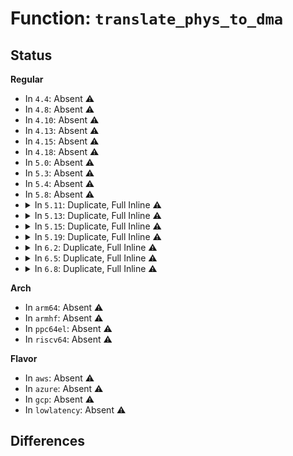# Function: <code>translate_phys_to_dma</code>

## Status
<b>Regular</b>
<ul>
<li>
In <code>4.4</code>: Absent ⚠️
</li>
<li>
In <code>4.8</code>: Absent ⚠️
</li>
<li>
In <code>4.10</code>: Absent ⚠️
</li>
<li>
In <code>4.13</code>: Absent ⚠️
</li>
<li>
In <code>4.15</code>: Absent ⚠️
</li>
<li>
In <code>4.18</code>: Absent ⚠️
</li>
<li>
In <code>5.0</code>: Absent ⚠️
</li>
<li>
In <code>5.3</code>: Absent ⚠️
</li>
<li>
In <code>5.4</code>: Absent ⚠️
</li>
<li>
In <code>5.8</code>: Absent ⚠️
</li>
<li>
<details>
<summary>In <code>5.11</code>: Duplicate, Full Inline ⚠️</summary>

**Collision:** Static Duplication

**Inline:** Full

**Transformation:** False

**Instances:**

```
In kernel/dma/mapping.c (0)
Location: include/linux/dma-direct.h:27
Inline: True
```
```
In kernel/dma/direct.c (ffffffff81139857)
Location: include/linux/dma-direct.h:27
Inline: True
Inline callers:
  - kernel/dma/direct.c:dma_direct_supported
```
```
In kernel/dma/swiotlb.c (0)
Location: include/linux/dma-direct.h:27
Inline: True
Inline callers:
  - kernel/dma/swiotlb.c:swiotlb_map
  - kernel/dma/swiotlb.c:swiotlb_tbl_map_single
```
```
In drivers/xen/swiotlb-xen.c (0)
Location: include/linux/dma-direct.h:27
Inline: True
```
</details>
</li>
<li>
<details>
<summary>In <code>5.13</code>: Duplicate, Full Inline ⚠️</summary>

**Collision:** Static Duplication

**Inline:** Full

**Transformation:** False

**Instances:**

```
In kernel/dma/mapping.c (0)
Location: include/linux/dma-direct.h:27
Inline: True
Inline callers:
  - kernel/dma/mapping.c:dma_direct_map_page
```
```
In kernel/dma/direct.c (ffffffff81139cb7)
Location: include/linux/dma-direct.h:27
Inline: True
Inline callers:
  - kernel/dma/direct.c:dma_direct_supported
  - kernel/dma/direct.c:dma_direct_map_sg
  - kernel/dma/direct.c:dma_direct_alloc_pages
  - kernel/dma/direct.c:dma_direct_alloc_pages
  - kernel/dma/direct.c:dma_direct_alloc
  - kernel/dma/direct.c:dma_direct_alloc
  - kernel/dma/direct.c:dma_direct_alloc
  - kernel/dma/direct.c:dma_direct_alloc
  - kernel/dma/direct.c:dma_direct_alloc_from_pool
  - kernel/dma/direct.c:dma_direct_alloc_from_pool
  - kernel/dma/direct.c:__dma_direct_alloc_pages
  - kernel/dma/direct.c:__dma_direct_alloc_pages
  - kernel/dma/direct.c:dma_direct_get_required_mask
  - kernel/dma/direct.c:dma_direct_get_required_mask
```
```
In kernel/dma/swiotlb.c (0)
Location: include/linux/dma-direct.h:27
Inline: True
Inline callers:
  - kernel/dma/swiotlb.c:swiotlb_map
  - kernel/dma/swiotlb.c:swiotlb_map
```
```
In drivers/xen/swiotlb-xen.c (ffffffff8172559c)
Location: include/linux/dma-direct.h:27
Inline: True
Inline callers:
  - drivers/xen/swiotlb-xen.c:xen_swiotlb_dma_supported
  - drivers/xen/swiotlb-xen.c:xen_swiotlb_map_page
  - drivers/xen/swiotlb-xen.c:xen_swiotlb_map_page
  - drivers/xen/swiotlb-xen.c:xen_swiotlb_free_coherent
  - drivers/xen/swiotlb-xen.c:xen_swiotlb_alloc_coherent
  - drivers/xen/swiotlb-xen.c:xen_swiotlb_alloc_coherent
```
</details>
</li>
<li>
<details>
<summary>In <code>5.15</code>: Duplicate, Full Inline ⚠️</summary>

**Collision:** Static Duplication

**Inline:** Full

**Transformation:** False

**Instances:**

```
In kernel/dma/mapping.c (0)
Location: include/linux/dma-direct.h:27
Inline: True
Inline callers:
  - kernel/dma/mapping.c:dma_direct_map_page
```
```
In kernel/dma/direct.c (ffffffff8115cd11)
Location: include/linux/dma-direct.h:27
Inline: True
Inline callers:
  - kernel/dma/direct.c:dma_direct_supported
  - kernel/dma/direct.c:dma_direct_alloc_pages
  - kernel/dma/direct.c:dma_direct_alloc_pages
  - kernel/dma/direct.c:dma_direct_alloc
  - kernel/dma/direct.c:dma_direct_alloc
  - kernel/dma/direct.c:dma_direct_alloc
  - kernel/dma/direct.c:dma_direct_alloc
  - kernel/dma/direct.c:dma_direct_alloc_from_pool
  - kernel/dma/direct.c:dma_direct_alloc_from_pool
  - kernel/dma/direct.c:__dma_direct_alloc_pages
  - kernel/dma/direct.c:__dma_direct_alloc_pages
  - kernel/dma/direct.c:dma_direct_get_required_mask
  - kernel/dma/direct.c:dma_direct_get_required_mask
  - kernel/dma/direct.c:dma_direct_map_page
```
```
In kernel/dma/swiotlb.c (0)
Location: include/linux/dma-direct.h:27
Inline: True
Inline callers:
  - kernel/dma/swiotlb.c:swiotlb_map
  - kernel/dma/swiotlb.c:swiotlb_map
  - kernel/dma/swiotlb.c:swiotlb_find_slots
```
```
In drivers/xen/swiotlb-xen.c (ffffffff817a4446)
Location: include/linux/dma-direct.h:27
Inline: True
Inline callers:
  - drivers/xen/swiotlb-xen.c:xen_swiotlb_dma_supported
  - drivers/xen/swiotlb-xen.c:xen_swiotlb_map_page
  - drivers/xen/swiotlb-xen.c:xen_swiotlb_map_page
  - drivers/xen/swiotlb-xen.c:xen_swiotlb_free_coherent
  - drivers/xen/swiotlb-xen.c:xen_swiotlb_alloc_coherent
  - drivers/xen/swiotlb-xen.c:xen_swiotlb_alloc_coherent
```
</details>
</li>
<li>
<details>
<summary>In <code>5.19</code>: Duplicate, Full Inline ⚠️</summary>

**Collision:** Static Duplication

**Inline:** Full

**Transformation:** False

**Instances:**

```
In kernel/dma/mapping.c (0)
Location: include/linux/dma-direct.h:27
Inline: True
Inline callers:
  - kernel/dma/mapping.c:dma_direct_map_page
```
```
In kernel/dma/direct.c (ffffffff81186ed1)
Location: include/linux/dma-direct.h:27
Inline: True
Inline callers:
  - kernel/dma/direct.c:dma_direct_supported
  - kernel/dma/direct.c:dma_direct_alloc_pages
  - kernel/dma/direct.c:dma_direct_alloc_pages
  - kernel/dma/direct.c:dma_direct_alloc
  - kernel/dma/direct.c:dma_direct_alloc
  - kernel/dma/direct.c:dma_direct_alloc
  - kernel/dma/direct.c:dma_direct_alloc
  - kernel/dma/direct.c:dma_direct_alloc_from_pool
  - kernel/dma/direct.c:dma_direct_alloc_from_pool
  - kernel/dma/direct.c:dma_direct_get_required_mask
  - kernel/dma/direct.c:dma_direct_get_required_mask
  - kernel/dma/direct.c:dma_direct_map_page
```
```
In kernel/dma/swiotlb.c (0)
Location: include/linux/dma-direct.h:27
Inline: True
Inline callers:
  - kernel/dma/swiotlb.c:swiotlb_map
  - kernel/dma/swiotlb.c:swiotlb_map
  - kernel/dma/swiotlb.c:swiotlb_find_slots
```
```
In drivers/xen/swiotlb-xen.c (0)
Location: include/linux/dma-direct.h:27
Inline: True
Inline callers:
  - drivers/xen/swiotlb-xen.c:xen_swiotlb_dma_supported
  - drivers/xen/swiotlb-xen.c:xen_swiotlb_map_page
  - drivers/xen/swiotlb-xen.c:xen_swiotlb_map_page
  - drivers/xen/swiotlb-xen.c:xen_swiotlb_alloc_coherent
```
</details>
</li>
<li>
<details>
<summary>In <code>6.2</code>: Duplicate, Full Inline ⚠️</summary>

**Collision:** Static Duplication

**Inline:** Full

**Transformation:** False

**Instances:**

```
In kernel/dma/mapping.c (0)
Location: include/linux/dma-direct.h:27
Inline: True
Inline callers:
  - kernel/dma/mapping.c:dma_direct_map_page
```
```
In kernel/dma/direct.c (ffffffff811c2991)
Location: include/linux/dma-direct.h:27
Inline: True
Inline callers:
  - kernel/dma/direct.c:dma_direct_supported
  - kernel/dma/direct.c:dma_direct_alloc_pages
  - kernel/dma/direct.c:dma_direct_alloc_pages
  - kernel/dma/direct.c:dma_direct_alloc
  - kernel/dma/direct.c:dma_direct_alloc
  - kernel/dma/direct.c:dma_direct_alloc
  - kernel/dma/direct.c:dma_direct_alloc
  - kernel/dma/direct.c:dma_direct_alloc_from_pool
  - kernel/dma/direct.c:dma_direct_alloc_from_pool
  - kernel/dma/direct.c:dma_direct_get_required_mask
  - kernel/dma/direct.c:dma_direct_get_required_mask
  - kernel/dma/direct.c:dma_direct_map_page
```
```
In kernel/dma/swiotlb.c (0)
Location: include/linux/dma-direct.h:27
Inline: True
Inline callers:
  - kernel/dma/swiotlb.c:swiotlb_map
  - kernel/dma/swiotlb.c:swiotlb_map
  - kernel/dma/swiotlb.c:swiotlb_do_find_slots
```
```
In drivers/xen/swiotlb-xen.c (0)
Location: include/linux/dma-direct.h:27
Inline: True
Inline callers:
  - drivers/xen/swiotlb-xen.c:xen_swiotlb_dma_supported
  - drivers/xen/swiotlb-xen.c:xen_swiotlb_map_page
  - drivers/xen/swiotlb-xen.c:xen_swiotlb_map_page
  - drivers/xen/swiotlb-xen.c:xen_swiotlb_alloc_coherent
```
</details>
</li>
<li>
<details>
<summary>In <code>6.5</code>: Duplicate, Full Inline ⚠️</summary>

**Collision:** Static Duplication

**Inline:** Full

**Transformation:** False

**Instances:**

```
In kernel/dma/mapping.c (0)
Location: include/linux/dma-direct.h:27
Inline: True
Inline callers:
  - kernel/dma/mapping.c:dma_direct_map_page
```
```
In kernel/dma/direct.c (ffffffff811d54d1)
Location: include/linux/dma-direct.h:27
Inline: True
Inline callers:
  - kernel/dma/direct.c:dma_direct_supported
  - kernel/dma/direct.c:dma_direct_alloc_pages
  - kernel/dma/direct.c:dma_direct_alloc_pages
  - kernel/dma/direct.c:dma_direct_alloc
  - kernel/dma/direct.c:dma_direct_alloc
  - kernel/dma/direct.c:dma_direct_alloc
  - kernel/dma/direct.c:dma_direct_alloc
  - kernel/dma/direct.c:dma_direct_alloc_from_pool
  - kernel/dma/direct.c:dma_direct_alloc_from_pool
  - kernel/dma/direct.c:dma_direct_get_required_mask
  - kernel/dma/direct.c:dma_direct_get_required_mask
  - kernel/dma/direct.c:dma_direct_map_page
```
```
In kernel/dma/swiotlb.c (0)
Location: include/linux/dma-direct.h:27
Inline: True
Inline callers:
  - kernel/dma/swiotlb.c:swiotlb_map
  - kernel/dma/swiotlb.c:swiotlb_map
  - kernel/dma/swiotlb.c:swiotlb_do_find_slots
```
```
In drivers/xen/swiotlb-xen.c (0)
Location: include/linux/dma-direct.h:27
Inline: True
Inline callers:
  - drivers/xen/swiotlb-xen.c:xen_swiotlb_dma_supported
  - drivers/xen/swiotlb-xen.c:xen_swiotlb_map_page
  - drivers/xen/swiotlb-xen.c:xen_swiotlb_map_page
  - drivers/xen/swiotlb-xen.c:xen_swiotlb_alloc_coherent
```
</details>
</li>
<li>
<details>
<summary>In <code>6.8</code>: Duplicate, Full Inline ⚠️</summary>

**Collision:** Static Duplication

**Inline:** Full

**Transformation:** False

**Instances:**

```
In kernel/dma/mapping.c (0)
Location: include/linux/dma-direct.h:26
Inline: True
Inline callers:
  - kernel/dma/mapping.c:dma_direct_map_page
```
```
In kernel/dma/direct.c (ffffffff811ea3c1)
Location: include/linux/dma-direct.h:26
Inline: True
Inline callers:
  - kernel/dma/direct.c:dma_direct_supported
  - kernel/dma/direct.c:dma_direct_alloc_pages
  - kernel/dma/direct.c:dma_direct_alloc_pages
  - kernel/dma/direct.c:dma_direct_alloc
  - kernel/dma/direct.c:dma_direct_alloc
  - kernel/dma/direct.c:dma_direct_alloc
  - kernel/dma/direct.c:dma_direct_alloc
  - kernel/dma/direct.c:dma_direct_alloc_from_pool
  - kernel/dma/direct.c:dma_direct_alloc_from_pool
  - kernel/dma/direct.c:dma_direct_get_required_mask
  - kernel/dma/direct.c:dma_direct_get_required_mask
  - kernel/dma/direct.c:dma_direct_map_page
```
```
In kernel/dma/swiotlb.c (0)
Location: include/linux/dma-direct.h:26
Inline: True
Inline callers:
  - kernel/dma/swiotlb.c:swiotlb_map
  - kernel/dma/swiotlb.c:swiotlb_map
  - kernel/dma/swiotlb.c:swiotlb_search_pool_area
```
```
In drivers/xen/swiotlb-xen.c (0)
Location: include/linux/dma-direct.h:26
Inline: True
Inline callers:
  - drivers/xen/swiotlb-xen.c:xen_swiotlb_dma_supported
  - drivers/xen/swiotlb-xen.c:xen_swiotlb_map_page
  - drivers/xen/swiotlb-xen.c:xen_swiotlb_map_page
  - drivers/xen/swiotlb-xen.c:xen_swiotlb_alloc_coherent
```
</details>
</li>
</ul>
<b>Arch</b>
<ul>
<li>
In <code>arm64</code>: Absent ⚠️
</li>
<li>
In <code>armhf</code>: Absent ⚠️
</li>
<li>
In <code>ppc64el</code>: Absent ⚠️
</li>
<li>
In <code>riscv64</code>: Absent ⚠️
</li>
</ul>
<b>Flavor</b>
<ul>
<li>
In <code>aws</code>: Absent ⚠️
</li>
<li>
In <code>azure</code>: Absent ⚠️
</li>
<li>
In <code>gcp</code>: Absent ⚠️
</li>
<li>
In <code>lowlatency</code>: Absent ⚠️
</li>
</ul>

## Differences
